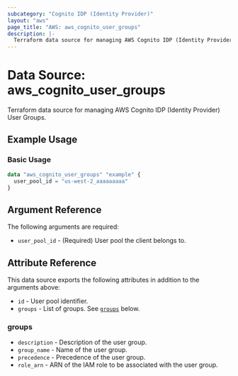 ```yaml
---
subcategory: "Cognito IDP (Identity Provider)"
layout: "aws"
page_title: "AWS: aws_cognito_user_groups"
description: |-
  Terraform data source for managing AWS Cognito IDP (Identity Provider) User Groups.
---
```


# Data Source: aws_cognito_user_groups

Terraform data source for managing AWS Cognito IDP (Identity Provider) User Groups.

## Example Usage

### Basic Usage

```terraform
data "aws_cognito_user_groups" "example" {
  user_pool_id = "us-west-2_aaaaaaaaa"
}
```

## Argument Reference

The following arguments are required:

* `user_pool_id` - (Required) User pool the client belongs to.

## Attribute Reference

This data source exports the following attributes in addition to the arguments above:

* `id` - User pool identifier.
* `groups` - List of groups. See [`groups`](#groups) below.

### groups

* `description` - Description of the user group.
* `group_name` - Name of the user group.
* `precedence` - Precedence of the user group.
* `role_arn` - ARN of the IAM role to be associated with the user group.
